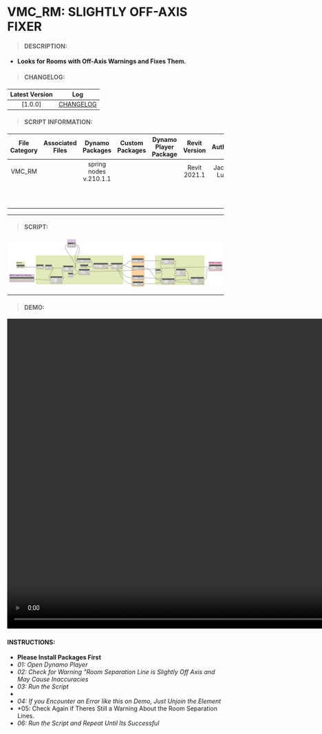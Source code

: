 # VMC_RM: SLIGHTLY OFF-AXIS FIXER

> #### DESCRIPTION: 
- **Looks for Rooms with Off-Axis Warnings and Fixes Them.**

> #### CHANGELOG:

| Latest Version | Log |
| :-------: | :----: | 
|[1.0.0] | [CHANGELOG](/_scripts/_project/263_VMC/ROOMS/changelog/VMC_RM_SighlyoffAxisFixer.md) |

> #### SCRIPT INFORMATION: 

| File Category | Associated Files | Dynamo Packages | Custom Packages | Dynamo Player Package | Revit Version | Author | Modified By | File Name & Location
| :-------: | :----: | :---: | :---: | :---: | :---: | :---: | :--: | :--:
| VMC_RM |  | spring nodes v.210.1.1 |  | | Revit 2021.1 | Jacky Luk | | VMC_RM_SighlyoffAxisFixer
| | | | | | | | | (https://bimcapcom.sharepoint.com/:f:/s/BCP-Main/EtmeCVBVJRBDjXd4mcTyzAgBacqay7ie-Pv6y3dg9bDQ5w?e=GI3Hdf)

----------------------------------------------------------------
> #### SCRIPT: 
<img src="/_scripts/_project/263_VMC/ROOMS/images/VMC_RM_SighlyoffAxisFixer.png">


------------------------------------------------------------------------------

> #### **DEMO**: 

<video width="1280" height="720" controls>
 <source src="/_scripts/_project/263_VMC/ROOMS/demo/VMC_RM_SighltyoffAxisFixer.mp4" type="video/mp4">
</video>

#### INSTRUCTIONS: 
- **Please Install Packages First**
- *01: Open Dynamo Player*
- *02: Check for Warning "Room Separation Line is Slightly Off Axis and May Cause Inaccuracies*
- *03: Run the Script*
- <error>
- *04: If you Encounter an Error like this on Demo, Just Unjoin the Element*
- *05: Check Again if Theres Still a Warning About the Room Separation Lines.
- *06: Run the Script and Repeat Until Its Successful*
